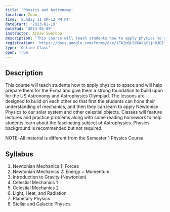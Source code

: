 ```yaml
---
title: 'Physics and Astronomy'
location: Zoom
time: 'Sunday 11 AM-12 PM PT'
dateStart: '2023-02-19'
dateEnd: '2023-04-09'
instructor: Arnav Swaroop
description: 'This course will teach students how to apply physics to space and will help prepare them for the F=ma and give them a strong foundation to build upon for the US Astronomy and Astrophysics Olympiad.'
registration: 'https://docs.google.com/forms/d/e/1FAIpQLSdXAcaK1jn8JO1f0JhqSde6QgrNvS2XcP2NDSyfXs9A7OaA0Q/viewform'
type: 'Online Class'
open: True
---
```


## Description

This course will teach students how to apply physics to space and will help prepare them for the F=ma and give them a strong foundation to build upon for the US Astronomy and Astrophysics Olympiad. The lessons are designed to build on each other so that first the students can hone their understanding of mechanics, and then they can learn to apply Newtonian Physics to our solar system and other celestial objects. Classes will feature lectures and practice problems along with some reading homework to help students learn about the fascinating subject of Astrophysics. Physics background is recommended but not required.

NOTE: All material is different from the Semester 1 Physics Course.

## Syllabus

1. Newtonian Mechanics 1: Forces
2. Newtonian Mechanics 2: Energy + Momentum
3. Introduction to Gravity (Newtonian)
4. Celestial Mechanics 1
5. Celestial Mechanics 2
6. Light, Heat, and Radiation
7. Planetary Physics
8. Stellar and Galactic Physics
